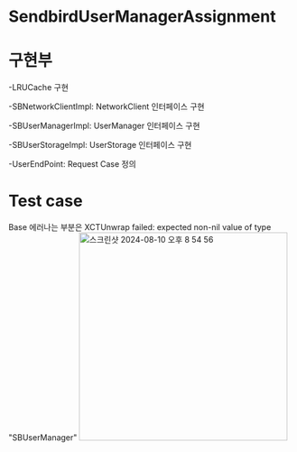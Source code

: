 # SendbirdUserManagerAssignment

# 구현부
-LRUCache 구현

-SBNetworkClientImpl: NetworkClient 인터페이스 구현

-SBUserManagerImpl: UserManager 인터페이스 구현

-SBUserStorageImpl: UserStorage 인터페이스 구현

-UserEndPoint: Request Case 정의

# Test case
Base 에러나는 부분은 XCTUnwrap failed: expected non-nil value of type "SBUserManager"
<img width="369" alt="스크린샷 2024-08-10 오후 8 54 56" src="https://github.com/user-attachments/assets/7acb54a8-691f-4fae-8fe4-4e0e9245e20f">
